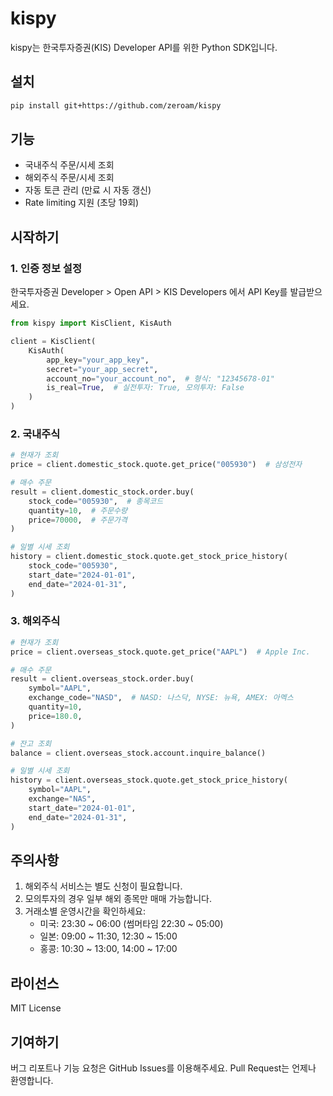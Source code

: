 # kispy

kispy는 한국투자증권(KIS) Developer API를 위한 Python SDK입니다.

## 설치

```bash
pip install git+https://github.com/zeroam/kispy
```

## 기능

- 국내주식 주문/시세 조회
- 해외주식 주문/시세 조회
- 자동 토큰 관리 (만료 시 자동 갱신)
- Rate limiting 지원 (초당 19회)

## 시작하기

### 1. 인증 정보 설정

한국투자증권 Developer > Open API > KIS Developers 에서 API Key를 발급받으세요.

```python
from kispy import KisClient, KisAuth

client = KisClient(
    KisAuth(
        app_key="your_app_key",
        secret="your_app_secret",
        account_no="your_account_no",  # 형식: "12345678-01"
        is_real=True,  # 실전투자: True, 모의투자: False
    )
)
```

### 2. 국내주식

```python
# 현재가 조회
price = client.domestic_stock.quote.get_price("005930")  # 삼성전자

# 매수 주문
result = client.domestic_stock.order.buy(
    stock_code="005930",  # 종목코드
    quantity=10,  # 주문수량
    price=70000,  # 주문가격
)

# 일별 시세 조회
history = client.domestic_stock.quote.get_stock_price_history(
    stock_code="005930",
    start_date="2024-01-01",
    end_date="2024-01-31",
)
```

### 3. 해외주식

```python
# 현재가 조회
price = client.overseas_stock.quote.get_price("AAPL")  # Apple Inc.

# 매수 주문
result = client.overseas_stock.order.buy(
    symbol="AAPL",
    exchange_code="NASD",  # NASD: 나스닥, NYSE: 뉴욕, AMEX: 아멕스
    quantity=10,
    price=180.0,
)

# 잔고 조회
balance = client.overseas_stock.account.inquire_balance()

# 일별 시세 조회
history = client.overseas_stock.quote.get_stock_price_history(
    symbol="AAPL",
    exchange="NAS",
    start_date="2024-01-01",
    end_date="2024-01-31",
)
```

## 주의사항

1. 해외주식 서비스는 별도 신청이 필요합니다.
2. 모의투자의 경우 일부 해외 종목만 매매 가능합니다.
3. 거래소별 운영시간을 확인하세요:
   - 미국: 23:30 ~ 06:00 (썸머타임 22:30 ~ 05:00)
   - 일본: 09:00 ~ 11:30, 12:30 ~ 15:00
   - 홍콩: 10:30 ~ 13:00, 14:00 ~ 17:00

## 라이선스

MIT License

## 기여하기

버그 리포트나 기능 요청은 GitHub Issues를 이용해주세요.
Pull Request는 언제나 환영합니다.
